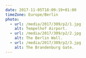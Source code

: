 ```yaml
---
date: 2017-11-05T18:09:19+01:00
timeZone: Europe/Berlin
photo:
  - url: /media/2017/309/p2/1.jpg
    alt: Tempelhof Airport.
  - url: /media/2017/309/p2/2.jpg
    alt: The Berlin Wall.
  - url: /media/2017/309/p2/3.jpg
    alt: The Brandenburg Gate.
---
```

